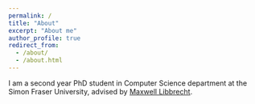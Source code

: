 ```yaml
---
permalink: /
title: "About"
excerpt: "About me"
author_profile: true
redirect_from: 
  - /about/
  - /about.html
---
```


I am a second year PhD student in Computer Science department at the Simon Fraser University, advised by 
<a href="https://sites.google.com/view/libbrecht-lab/home?authuser=0">Maxwell Libbrecht</a>. 
